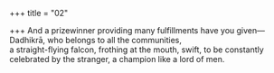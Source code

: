 +++
title = "02"

+++
And a prizewinner providing many fulfillments have you given— Dadhikrā, who belongs to all the communities,  
a straight-flying falcon, frothing at the mouth, swift, to be constantly  celebrated by the stranger, a champion like a lord of men.  